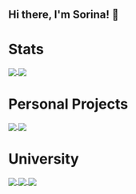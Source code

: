 ## Hi there, I'm Sorina! 👋

# Stats

<a href = "https://github.com/sorinaalexandraserban?tab=repositories">
  <img align = "center" src = "https://github-readme-stats.vercel.app/api?username=sorinaalexandraserban&count_private=true&show_icons=true&theme=onedark&include_all_commits=true&card_width=50px" />
</a>               
<a href = "https://github.com/sorinaalexandraserban?tab=repositories">
  <img align = "center" src = "https://github-readme-stats.vercel.app/api/top-langs/?username=sorinaalexandraserban&langs_count=5&count_private=true&theme=onedark&layout=compact&card_width=250px" />
</a>

# Personal Projects

</a>
<a href = "https://github.com/sorinaalexandraserban/Android-CityGuideBrasov">
  <img src = "https://github-readme-stats.vercel.app/api/pin/?username=sorinaalexandraserban&repo=Android-CityGuideBrasov&theme=onedark&hide_border" align = "center"/>
</a>

</a>
<a href = "https://github.com/sorinaalexandraserban/Windows-Forms-Project">
  <img src = "https://github-readme-stats.vercel.app/api/pin/?username=sorinaalexandraserban&repo=Windows-Forms-Project&theme=onedark&hide_border" align = "center"/>
</a>

# University

</a>
<a href = "https://github.com/sorinaalexandraserban/DataStructures">
  <img src = "https://github-readme-stats.vercel.app/api/pin/?username=sorinaalexandraserban&repo=DataStructures&theme=onedark&hide_border" align = "center"/>
</a>

</a>
<a href = "https://github.com/sorinaalexandraserban/CTS_Seminar">
  <img src = "https://github-readme-stats.vercel.app/api/pin/?username=sorinaalexandraserban&repo=CTS_Seminar&theme=onedark&hide_border" align = "center"/>
</a>

</a>
<a href = "https://github.com/sorinaalexandraserban/CTS_Curs">
  <img src = "https://github-readme-stats.vercel.app/api/pin/?username=sorinaalexandraserban&repo=CTS_Curs&theme=onedark&hide_border" align = "center"/>
</a>
